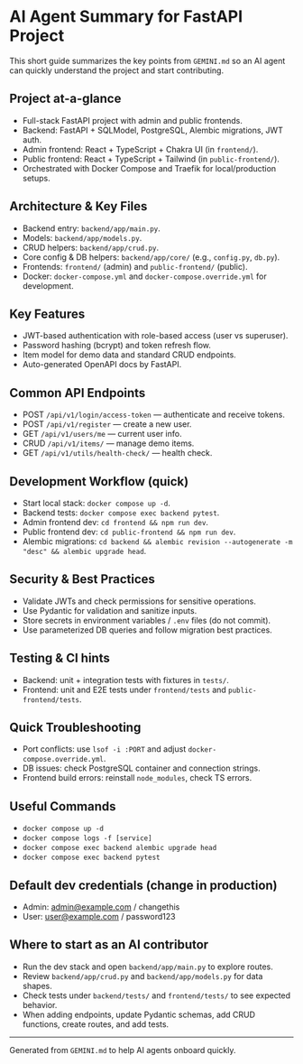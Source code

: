 # AI Agent Summary for FastAPI Project

This short guide summarizes the key points from `GEMINI.md` so an AI agent can quickly understand the project and start contributing.

## Project at-a-glance
- Full-stack FastAPI project with admin and public frontends.
- Backend: FastAPI + SQLModel, PostgreSQL, Alembic migrations, JWT auth.
- Admin frontend: React + TypeScript + Chakra UI (in `frontend/`).
- Public frontend: React + TypeScript + Tailwind (in `public-frontend/`).
- Orchestrated with Docker Compose and Traefik for local/production setups.

## Architecture & Key Files
- Backend entry: `backend/app/main.py`.
- Models: `backend/app/models.py`.
- CRUD helpers: `backend/app/crud.py`.
- Core config & DB helpers: `backend/app/core/` (e.g., `config.py`, `db.py`).
- Frontends: `frontend/` (admin) and `public-frontend/` (public).
- Docker: `docker-compose.yml` and `docker-compose.override.yml` for development.

## Key Features
- JWT-based authentication with role-based access (user vs superuser).
- Password hashing (bcrypt) and token refresh flow.
- Item model for demo data and standard CRUD endpoints.
- Auto-generated OpenAPI docs by FastAPI.

## Common API Endpoints
- POST `/api/v1/login/access-token` — authenticate and receive tokens.
- POST `/api/v1/register` — create a new user.
- GET `/api/v1/users/me` — current user info.
- CRUD `/api/v1/items/` — manage demo items.
- GET `/api/v1/utils/health-check/` — health check.

## Development Workflow (quick)
- Start local stack: `docker compose up -d`.
- Backend tests: `docker compose exec backend pytest`.
- Admin frontend dev: `cd frontend && npm run dev`.
- Public frontend dev: `cd public-frontend && npm run dev`.
- Alembic migrations: `cd backend && alembic revision --autogenerate -m "desc" && alembic upgrade head`.

## Security & Best Practices
- Validate JWTs and check permissions for sensitive operations.
- Use Pydantic for validation and sanitize inputs.
- Store secrets in environment variables / `.env` files (do not commit).
- Use parameterized DB queries and follow migration best practices.

## Testing & CI hints
- Backend: unit + integration tests with fixtures in `tests/`.
- Frontend: unit and E2E tests under `frontend/tests` and `public-frontend/tests`.

## Quick Troubleshooting
- Port conflicts: use `lsof -i :PORT` and adjust `docker-compose.override.yml`.
- DB issues: check PostgreSQL container and connection strings.
- Frontend build errors: reinstall `node_modules`, check TS errors.

## Useful Commands
- `docker compose up -d`
- `docker compose logs -f [service]`
- `docker compose exec backend alembic upgrade head`
- `docker compose exec backend pytest`

## Default dev credentials (change in production)
- Admin: admin@example.com / changethis
- User: user@example.com / password123

## Where to start as an AI contributor
- Run the dev stack and open `backend/app/main.py` to explore routes.
- Review `backend/app/crud.py` and `backend/app/models.py` for data shapes.
- Check tests under `backend/tests/` and `frontend/tests/` to see expected behavior.
- When adding endpoints, update Pydantic schemas, add CRUD functions, create routes, and add tests.

---
Generated from `GEMINI.md` to help AI agents onboard quickly.
